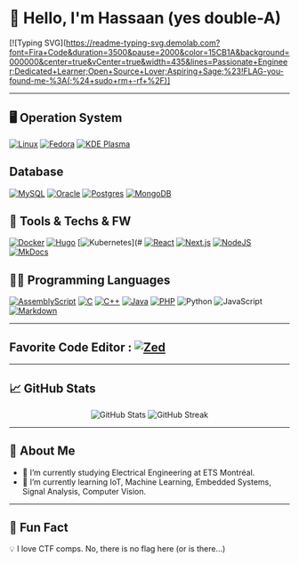# 👋 Hello, I'm Hassaan (yes double-A)

[![Typing SVG](https://readme-typing-svg.demolab.com?font=Fira+Code&duration=3500&pause=2000&color=15CB1A&background=000000&center=true&vCenter=true&width=435&lines=Passionate+Engineer;Dedicated+Learner;Open+Source+Lover;Aspiring+Sage;%23!FLAG-you-found-me-%3A(;%24+sudo+rm+-rf+%2F)]

---

## 🖥️ Operation System

[![Linux](https://img.shields.io/badge/Linux-FCC624?logo=linux&logoColor=black)](#)
[![Fedora](https://img.shields.io/badge/Fedora-51A2DA?logo=fedora&logoColor=fff)](#)
[![KDE Plasma](https://img.shields.io/badge/KDE%20Plasma-1D99F3?logo=kdeplasma&logoColor=fff)](#)

## Database

[![MySQL](https://img.shields.io/badge/MySQL-4479A1?logo=mysql&logoColor=fff)](#)
[![Oracle](https://custom-icon-badges.demolab.com/badge/Oracle-F80000?logo=oracle&logoColor=fff)](#)
[![Postgres](https://img.shields.io/badge/Postgres-%23316192.svg?logo=postgresql&logoColor=white)](#)
[![MongoDB](https://img.shields.io/badge/MongoDB-%234ea94b.svg?logo=mongodb&logoColor=white)](#)

## 🔧 Tools & Techs & FW

[![Docker](https://img.shields.io/badge/Docker-2496ED?logo=docker&logoColor=fff)](#)
[![Hugo](https://img.shields.io/badge/Hugo-FF4088?logo=hugo&logoColor=fff)](#)
[![Kubernetes](https://img.shields.io/badge/Kubernetes-326CE5?logo=kubernetes&logoColor=fff)](#
[![React](https://img.shields.io/badge/React-%2320232a.svg?logo=react&logoColor=%2361DAFB)](#)
[![Next.js](https://img.shields.io/badge/Next.js-black?logo=next.js&logoColor=white)](#)
[![NodeJS](https://img.shields.io/badge/Node.js-6DA55F?logo=node.js&logoColor=white)](#)
[![MkDocs](https://img.shields.io/badge/MkDocs-526CFE?logo=materialformkdocs&logoColor=fff)](#)

## 🧑‍💻 Programming Languages

[![AssemblyScript](https://img.shields.io/badge/AssemblyScript-007AAC?logo=assemblyscript&logoColor=fff)](#)
[![C](https://img.shields.io/badge/C-00599C?logo=c&logoColor=white)](#)
[![C++](https://img.shields.io/badge/C++-%2300599C.svg?logo=c%2B%2B&logoColor=white)](#)
[![Java](https://img.shields.io/badge/Java-%23ED8B00.svg?logo=openjdk&logoColor=white)](#)
[![PHP](https://img.shields.io/badge/php-%23777BB4.svg?&logo=php&logoColor=white)](#)
![Python](https://img.shields.io/badge/-Python-333333?style=flat&logo=python)
![JavaScript](https://img.shields.io/badge/-JavaScript-333333?style=flat&logo=javascript)
[![Markdown](https://img.shields.io/badge/Markdown-%23000000.svg?logo=markdown&logoColor=white)](#)

---
## Favorite Code Editor : [![Zed](https://img.shields.io/badge/Zed-white?logo=zedindustries&logoColor=084CCF)](#)
---

## 📈 GitHub Stats
<p align="center">
  <img src="https://github-readme-stats.vercel.app/api?username=HassaanBahsoun&show_icons=true&theme=radical" alt="GitHub Stats" />
  <img src="https://github-readme-streak-stats.herokuapp.com/?user=HassaanBahsoun&theme=radical" alt="GitHub Streak" />
</p>

---

## 📌 About Me
- 🔭 I’m currently studying Electrical Engineering at ETS Montréal.
- 🌱 I’m currently learning IoT, Machine Learning, Embedded Systems, Signal Analysis, Computer Vision.

---

## 🎯 Fun Fact
💡 I love CTF comps. No, there is no flag here (or is there...)

